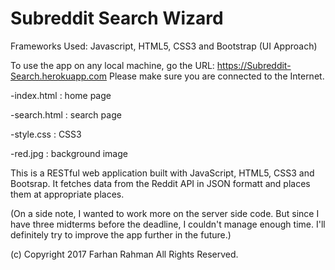 # Subreddit Search Wizard

Frameworks Used: Javascript, HTML5, CSS3 and Bootstrap (UI Approach)

To use the app on any local machine, go the URL: https://Subreddit-Search.herokuapp.com
Please make sure you are connected to the Internet.

-index.html : home page

-search.html : search page

-style.css : CSS3

-red.jpg : background image






This is a RESTful web application built with JavaScript, HTML5, CSS3 and Bootsrap. It fetches data from the Reddit API in JSON formatt and places them at appropriate places.

(On a side note, I wanted to work more on the server side code. But since I have three midterms before the deadline, I couldn't manage enough time. I'll definitely try to improve the app further in the future.)

(c) Copyright 2017 Farhan Rahman 
All Rights Reserved.

